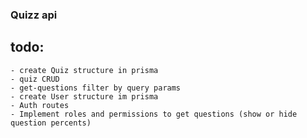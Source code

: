 ### Quizz api

## todo:
    - create Quiz structure in prisma
    - quiz CRUD
    - get-questions filter by query params
    - create User structure im prisma
    - Auth routes
    - Implement roles and permissions to get questions (show or hide question percents)